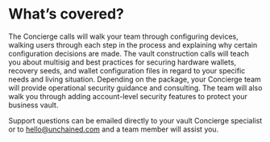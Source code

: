 # What’s covered?

The Concierge calls will walk your team through configuring devices, walking users through each step in the process and explaining why certain configuration decisions are made. The vault construction calls will teach you about multisig and best practices for securing hardware wallets, recovery seeds, and wallet configuration files in regard to your specific needs and living situation. Depending on the package, your Concierge team will provide operational security guidance and consulting. The team will also walk you through adding account-level security features to protect your business vault.

Support questions can be emailed directly to your vault Concierge specialist or to hello@unchained.com and a team member will assist you.
